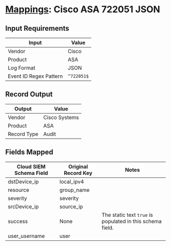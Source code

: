 # [Mappings](README.md): Cisco ASA 722051 JSON

## Input Requirements

|Input|Value|
|-----|-----|
|Vendor|Cisco|
|Product|ASA|
|Log Format|JSON|
|Event ID Regex Pattern|`^722051$`|

## Record Output

|Output|Value|
|------|-----|
|Vendor|Cisco Systems|
|Product|ASA|
|Record Type|Audit|

## Fields Mapped

|Cloud SIEM Schema Field|Original Record Key|Notes|
|-----------------------|-------------------|-----|
|dstDevice_ip|local_ipv4||
|resource|group_name||
|severity|severity||
|srcDevice_ip|source_ip||
|success|None|The static text `true` is populated in this schema field.|
|user_username|user||

